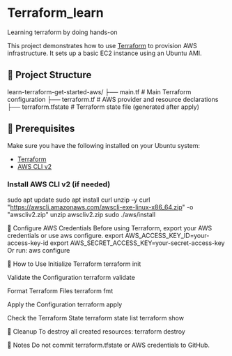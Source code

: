 # Terraform_learn
Learning terraform by doing hands-on

This project demonstrates how to use [Terraform](https://www.terraform.io/) to provision AWS infrastructure. It sets up a basic EC2 instance using an Ubuntu AMI.

## 📁 Project Structure
learn-terraform-get-started-aws/
├── main.tf # Main Terraform configuration
├── terraform.tf # AWS provider and resource declarations
├── terraform.tfstate # Terraform state file (generated after apply)


## 🔧 Prerequisites
Make sure you have the following installed on your Ubuntu system:
- [Terraform](https://developer.hashicorp.com/terraform/downloads)
- [AWS CLI v2](https://docs.aws.amazon.com/cli/latest/userguide/install-cliv2.html)

### Install AWS CLI v2 (if needed)
sudo apt update
sudo apt install curl unzip -y
curl "https://awscli.amazonaws.com/awscli-exe-linux-x86_64.zip" -o "awscliv2.zip"
unzip awscliv2.zip
sudo ./aws/install

🔐 Configure AWS Credentials
Before using Terraform, export your AWS credentials or use aws configure.
export AWS_ACCESS_KEY_ID=your-access-key-id
export AWS_SECRET_ACCESS_KEY=your-secret-access-key
Or run:
aws configure

🚀 How to Use
Initialize Terraform
terraform init

Validate the Configuration
terraform validate

Format Terraform Files
terraform fmt

Apply the Configuration
terraform apply

Check the Terraform State
terraform state list
terraform show

🧹 Cleanup
To destroy all created resources:
terraform destroy

📌 Notes
Do not commit terraform.tfstate or AWS credentials to GitHub.
